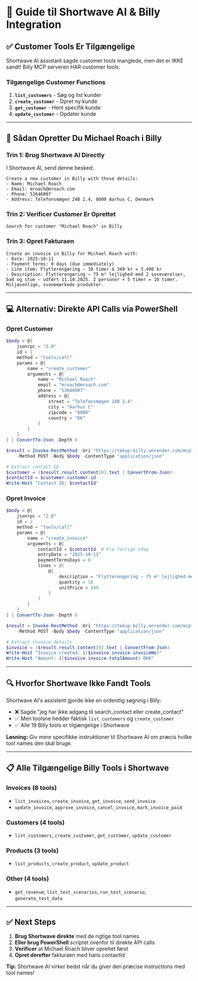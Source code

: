 # 📝 Guide til Shortwave AI & Billy Integration

## ✅ Customer Tools Er Tilgængelige

Shortwave AI assistant sagde customer tools manglede, men det er IKKE sandt! Billy MCP serveren HAR customer tools:

### Tilgængelige Customer Functions

1. **`list_customers`** - Søg og list kunder
2. **`create_customer`** - Opret ny kunde  
3. **`get_customer`** - Hent specifik kunde
4. **`update_customer`** - Opdater kunde

---

## 🎯 Sådan Opretter Du Michael Roach i Billy

### Trin 1: Brug Shortwave AI Directly

I Shortwave AI, send denne besked:

```
Create a new customer in Billy with these details:
- Name: Michael Roach
- Email: mroach@mroach.com
- Phone: 53646007
- Address: Telefonsmøgen 24B 2.4, 8000 Aarhus C, Denmark
```

### Trin 2: Verificer Customer Er Oprettet

```
Search for customer "Michael Roach" in Billy
```

### Trin 3: Opret Fakturaen

```
Create an invoice in Billy for Michael Roach with:
- Date: 2025-10-11
- Payment terms: 0 days (due immediately)
- Line item: Flytterengøring – 10 timer à 349 kr = 3.490 kr
- Description: Flytterengøring – 75 m² lejlighed med 2 soveværelser, bad og stue – udført 11.10.2025. 2 personer × 5 timer = 10 timer. Miljøvenlige, svanemærkede produkter.
```

---

## 💻 Alternativ: Direkte API Calls via PowerShell

### Opret Customer

```powershell
$body = @{
    jsonrpc = "2.0"
    id = 1
    method = "tools/call"
    params = @{
        name = "create_customer"
        arguments = @{
            name = "Michael Roach"
            email = "mroach@mroach.com"
            phone = "53646007"
            address = @{
                street = "Telefonsmøgen 24B 2.4"
                city = "Aarhus C"
                zipcode = "8000"
                country = "DK"
            }
        }
    }
} | ConvertTo-Json -Depth 6

$result = Invoke-RestMethod -Uri "https://tekup-billy.onrender.com/mcp" `
    -Method POST -Body $body -ContentType "application/json"

# Extract contact ID
$customer = ($result.result.content[0].text | ConvertFrom-Json)
$contactId = $customer.customer.id
Write-Host "Contact ID: $contactId"
```

### Opret Invoice

```powershell
$body = @{
    jsonrpc = "2.0"
    id = 2
    method = "tools/call"
    params = @{
        name = "create_invoice"
        arguments = @{
            contactId = $contactId  # Fra forrige step
            entryDate = "2025-10-11"
            paymentTermsDays = 0
            lines = @(
                @{
                    description = "Flytterengøring – 75 m² lejlighed med 2 soveværelser, bad og stue – udført 11.10.2025. 2 personer × 5 timer = 10 timer. Miljøvenlige, svanemærkede produkter."
                    quantity = 10
                    unitPrice = 349
                }
            )
        }
    }
} | ConvertTo-Json -Depth 6

$result = Invoke-RestMethod -Uri "https://tekup-billy.onrender.com/mcp" `
    -Method POST -Body $body -ContentType "application/json"

# Extract invoice details
$invoice = ($result.result.content[0].text | ConvertFrom-Json)
Write-Host "Invoice created: $($invoice.invoice.invoiceNo)"
Write-Host "Amount: $($invoice.invoice.totalAmount) DKK"
```

---

## 🔍 Hvorfor Shortwave Ikke Fandt Tools

Shortwave AI's assistent gjorde ikke en ordentlig søgning i Billy:
- ❌ Sagde "jeg har ikke adgang til search_contact eller create_contact"
- ✅ Men toolsne hedder faktisk `list_customers` og `create_customer`
- ✅ Alle 19 Billy tools er tilgængelige i Shortwave

**Løsning:** Giv mere specifikke instruktioner til Shortwave AI om præcis hvilke tool names den skal bruge.

---

## 📋 Alle Tilgængelige Billy Tools i Shortwave

### Invoices (8 tools)

- `list_invoices`, `create_invoice`, `get_invoice`, `send_invoice`
- `update_invoice`, `approve_invoice`, `cancel_invoice`, `mark_invoice_paid`

### Customers (4 tools)  

- `list_customers`, `create_customer`, `get_customer`, `update_customer`

### Products (3 tools)

- `list_products`, `create_product`, `update_product`

### Other (4 tools)

- `get_revenue`, `list_test_scenarios`, `run_test_scenario`, `generate_test_data`

---

## ✅ Next Steps

1. **Brug Shortwave direkte** med de rigtige tool names
2. **Eller brug PowerShell** scriptet ovenfor til direkte API calls
3. **Verificer** at Michael Roach bliver oprettet først
4. **Opret derefter** fakturaen med hans contactId

**Tip:** Shortwave AI virker bedst når du giver den præcise instructions med tool names!
